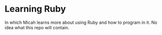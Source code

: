 # Learning Ruby
In which Micah learns more about using Ruby and how to program in it. No idea what this repo will contain.
